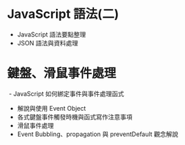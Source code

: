 # JavaScript 語法(二)
  - JavaScript 語法要點整理 
  - JSON 語法與資料處理 

# 鍵盤、滑鼠事件處理
  - JavaScript 如何綁定事件與事件處理函式 
  - 解說與使用 Event Object 
  - 各式鍵盤事件觸發時機與函式寫作注意事項 
  - 滑鼠事件處理 
  - Event Bubbling、propagation 與 preventDefault 觀念解說 
